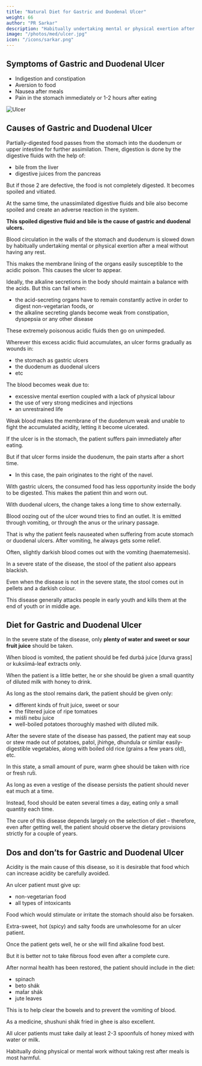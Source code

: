 ```yaml
---
title: "Natural Diet for Gastric and Duodenal Ulcer"
weight: 66
author: "PR Sarkar"
description: "Habitually undertaking mental or physical exertion after a meal without having any rest slows down the blood circulation in the walls of the stomach and duodenum, due to which the membrane lining of the organs becomes easily susceptible to the acidic poison; and the ulcer appears"
image: "/photos/med/ulcer.jpg"
icon: "/icons/sarkar.png"
---
```




## Symptoms of Gastric and Duodenal Ulcer

- Indigestion and constipation
- Aversion to food
- Nausea after meals
- Pain in the stomach immediately or 1-2 hours after eating

![Ulcer](/photos/med/ulcer.jpg)


## Causes of Gastric and Duodenal Ulcer

Partially-digested food passes from the stomach into the duodenum or upper intestine for further assimilation. There, digestion is done by the digestive fluids with the help of:
- bile from the liver
- digestive juices from the pancreas

But if those 2 are defective, the food is not completely digested. It becomes spoiled and vitiated.

At the same time, the unassimilated digestive fluids and bile also become spoiled and create an adverse reaction in the system.

**This spoiled digestive fluid and bile is the cause of gastric and duodenal ulcers.** 

Blood circulation in the walls of the stomach and duodenum is slowed down by habitually undertaking mental or physical exertion after a meal without having any rest.

This makes the membrane lining of the organs easily susceptible to the acidic poison. This causes the ulcer to appear.


Ideally, the alkaline secretions in the body should maintain a balance with the acids. But this can fail when:
- the acid-secreting organs have to remain constantly active in order to digest non-vegetarian foods, or
- the alkaline secreting glands become weak from constipation, dyspepsia or any other disease

These extremely poisonous acidic fluids then go on unimpeded. 

Wherever this excess acidic fluid accumulates, an ulcer forms gradually as wounds in: 
- the stomach as gastric ulcers
- the duodenum as duodenal ulcers
- etc


The blood becomes weak due to:
- excessive mental exertion coupled with a lack of physical labour
- the use of very strong medicines and injections
- an unrestrained life

Weak blood makes the membrane of the duodenum weak and unable to fight the accumulated acidity, letting it become ulcerated. 

If the ulcer is in the stomach, the patient suffers pain immediately after eating.

But if that ulcer forms inside the duodenum, the pain starts after a short time. 
- In this case, the pain originates to the right of the navel.

With gastric ulcers, the consumed food has less opportunity inside the body to be digested. This makes the patient thin and worn out.

With duodenal ulcers, the change takes a long time to show externally.

Blood oozing out of the ulcer wound tries to find an outlet. It is emitted through vomiting, or through the anus or the urinary passage.

That is why the patient feels nauseated when suffering from acute stomach or duodenal ulcers. After vomiting, he always gets some relief.

Often, slightly darkish blood comes out with the vomiting (haematemesis). 

In a severe state of the disease, the stool of the patient also appears blackish.

Even when the disease is not in the severe state, the stool comes out in pellets and a darkish colour.

This disease generally attacks people in early youth and kills them at the end of youth or in middle age.

<!-- Treatment:
Morning – Utkśepa Mudrá, Yogásana, Diirgha Prańáma, Bhujauṋgásana, Agnisára Mudrá, Padahastásana, Ágneyii Mudrá, and Ágneyii Práńáyáma.
Evening – Sarváuṋgásana, Matsyamudrá, Naokásana, Pashcimottánásana, Karmásana, Agnisára Mudrá and Ud́d́ayana Mudrá. -->


## Diet for Gastric and Duodenal Ulcer

In the severe state of the disease, only **plenty of water and sweet or sour fruit juice** should be taken. 

When blood is vomited, the patient should be fed durbá juice [durva grass] or kuksiimá-leaf extracts only. 

When the patient is a little better, he or she should be given a small quantity of diluted milk with honey to drink. 

As long as the stool remains dark, the patient should be given only:
- different kinds of fruit juice, sweet or sour
- the filtered juice of ripe tomatoes
- miśt́i nebu juice
- well-boiled potatoes thoroughly mashed with diluted milk.

After the severe state of the disease has passed, the patient may eat soup or stew made out of potatoes, pat́ol, jhiḿge, dhundula or similar easily-digestible vegetables, along with boiled old rice (grains a few years old), etc. 

In this state, a small amount of pure, warm ghee should be taken with rice or fresh rut́i. 

As long as even a vestige of the disease persists the patient should never eat much at a time. 

Instead, food should be eaten several times a day, eating only a small quantity each time. 

The cure of this disease depends largely on the selection of diet – therefore, even after getting well, the patient should observe the dietary provisions strictly for a couple of years.


## Dos and don’ts for Gastric and Duodenal Ulcer

Acidity is the main cause of this disease, so it is desirable that food which can increase acidity be carefully avoided. 

An ulcer patient must give up:
- non-vegetarian food
- all types of intoxicants

Food which would stimulate or irritate the stomach should also be forsaken.

Extra-sweet, hot (spicy) and salty foods are unwholesome for an ulcer patient. 

Once the patient gets well, he or she will find alkaline food best.

But it is better not to take fibrous food even after a complete cure.

After normal health has been restored, the patient should include in the diet:
- spinach
- beto shák
- mat́ar shák
- jute leaves

This is to help clear the bowels and to prevent the vomiting of blood. 

As a medicine, shushuni shák fried in ghee is also excellent.

All ulcer patients must take daily at least 2-3 spoonfuls of honey mixed with water or milk. 

Habitually doing physical or mental work without taking rest after meals is most harmful.

